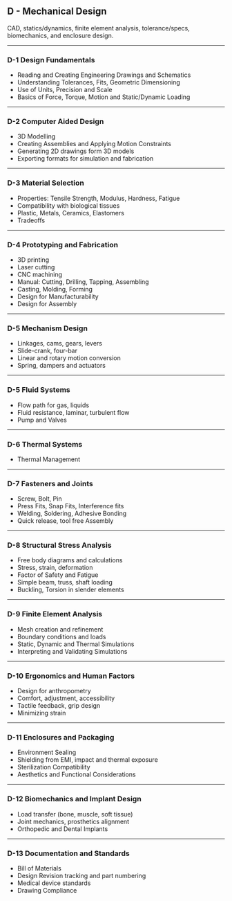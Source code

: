 ## D - Mechanical Design
CAD, statics/dynamics, finite element analysis, tolerance/specs, biomechanics, and enclosure design.

---

### D-1 Design Fundamentals
 - Reading and Creating Engineering Drawings and Schematics
 - Understanding Tolerances, Fits, Geometric Dimensioning
 - Use of Units, Precision and Scale
 - Basics of Force, Torque, Motion and Static/Dynamic Loading

---

### D-2 Computer Aided Design
 - 3D Modelling
 - Creating Assemblies and Applying Motion Constraints
 - Generating 2D drawings form 3D models
 - Exporting formats for simulation and fabrication

---

### D-3 Material Selection
 - Properties: Tensile Strength, Modulus, Hardness, Fatigue
 - Compatibility with biological tissues
 - Plastic, Metals, Ceramics, Elastomers
 - Tradeoffs

---

### D-4 Prototyping and Fabrication
 - 3D printing
 - Laser cutting
 - CNC machining
 - Manual: Cutting, Drilling, Tapping, Assembling
 - Casting, Molding, Forming
 - Design for Manufacturability
 - Design for Assembly

---

### D-5 Mechanism Design
 - Linkages, cams, gears, levers
 - Slide-crank, four-bar
 - Linear and rotary motion conversion
 - Spring, dampers and actuators

---

### D-5 Fluid Systems
 - Flow path for gas, liquids
 - Fluid resistance, laminar, turbulent flow
 - Pump and Valves

---

### D-6 Thermal Systems
 - Thermal Management

---

### D-7 Fasteners and Joints
 - Screw, Bolt, Pin
 - Press Fits, Snap Fits, Interference fits
 - Welding, Soldering, Adhesive Bonding
 - Quick release, tool free Assembly

---

### D-8 Structural Stress Analysis
 - Free body diagrams and calculations
 - Stress, strain, deformation
 - Factor of Safety and Fatigue
 - Simple beam, truss, shaft loading
 - Buckling, Torsion in slender elements

---

### D-9 Finite Element Analysis
 - Mesh creation and refinement
 - Boundary conditions and loads
 - Static, Dynamic and Thermal Simulations
 - Interpreting and Validating Simulations

---

### D-10 Ergonomics and Human Factors
 - Design for anthropometry
 - Comfort, adjustment, accessibility
 - Tactile feedback, grip design
 - Minimizing strain

---

### D-11 Enclosures and Packaging
 - Environment Sealing
 - Shielding from EMI, impact and thermal exposure
 - Sterilization Compatibility
 - Aesthetics and Functional Considerations

---

### D-12 Biomechanics and Implant Design
 - Load transfer (bone, muscle, soft tissue)
 - Joint mechanics, prosthetics alignment
 - Orthopedic and Dental Implants

---

### D-13 Documentation and Standards
 - Bill of Materials
 - Design Revision tracking and part numbering
 - Medical device standards
 - Drawing Compliance

